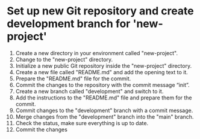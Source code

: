 # Set up new Git repository and create development branch for 'new-project'

1. Create a new directory in your environment called "new-project".
2. Change to the "new-project" directory.
3. Initialize a new public Git repository inside the "new-project" directory.
4. Create a new file called "README.md" and add the opening text to it.
5. Prepare the "README.md" file for the commit.
6. Commit the changes to the repository with the commit message “init”.
7. Create a new branch called "development" and switch to it.
8. Add the instructions to the "README.md" file and prepare them for the commit.
9. Commit changes to the "development" branch with a commit message.
10. Merge changes from the "development" branch into the "main" branch.
11. Check the status, make sure everything is up to date.
12. Commit the changes
